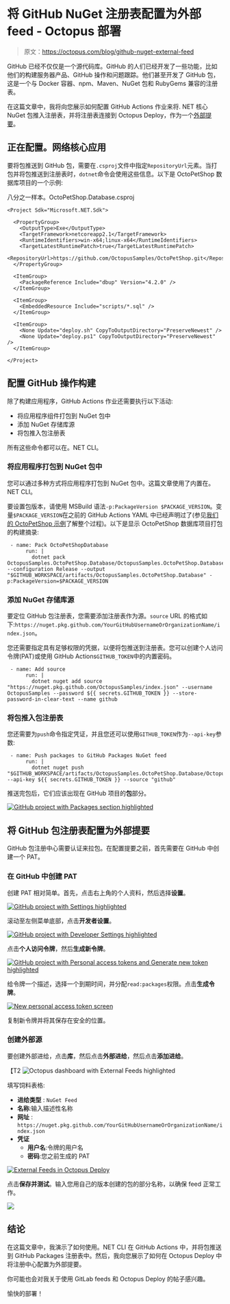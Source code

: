 # 将 GitHub NuGet 注册表配置为外部 feed - Octopus 部署

> 原文：<https://octopus.com/blog/github-nuget-external-feed>

GitHub 已经不仅仅是一个源代码库。GitHub 的人们已经开发了一些功能，比如他们的构建服务器产品、GitHub 操作和问题跟踪。他们甚至开发了 GitHub 包，这是一个与 Docker 容器、npm、Maven、NuGet 包和 RubyGems 兼容的注册表。

在这篇文章中，我将向您展示如何配置 GitHub Actions 作业来将. NET 核心 NuGet 包推入注册表，并将注册表连接到 Octopus Deploy，作为一个[外部提要](https://octopus.com/docs/packaging-applications/package-repositories)。

## 正在配置。网络核心应用

要将包推送到 GitHub 包，需要在`.csproj`文件中指定`RepositoryUrl`元素。当打包并将包推送到注册表时，`dotnet`命令会使用这些信息。以下是 OctoPetShop 数据库项目的一个示例:

八分之一样本。OctoPetShop.Database.csproj

```
<Project Sdk="Microsoft.NET.Sdk">

  <PropertyGroup>
    <OutputType>Exe</OutputType>
    <TargetFramework>netcoreapp2.1</TargetFramework>
    <RuntimeIdentifiers>win-x64;linux-x64</RuntimeIdentifiers>
    <TargetLatestRuntimePatch>true</TargetLatestRuntimePatch>
    <RepositoryUrl>https://github.com/OctopusSamples/OctoPetShop.git</RepositoryUrl>
  </PropertyGroup>

  <ItemGroup>
    <PackageReference Include="dbup" Version="4.2.0" />
  </ItemGroup>

  <ItemGroup>
    <EmbeddedResource Include="scripts/*.sql" />
  </ItemGroup>

  <ItemGroup>
    <None Update="deploy.sh" CopyToOutputDirectory="PreserveNewest" />
    <None Update="deploy.ps1" CopyToOutputDirectory="PreserveNewest" />
  </ItemGroup>

</Project> 
```

## 配置 GitHub 操作构建

除了构建应用程序，GitHub Actions 作业还需要执行以下活动:

*   将应用程序组件打包到 NuGet 包中
*   添加 NuGet 存储库源
*   将包推入包注册表

所有这些命令都可以在。NET CLI。

### 将应用程序打包到 NuGet 包中

您可以通过多种方式将应用程序打包到 NuGet 包中。这篇文章使用了内置在。NET CLI。

要设置包版本，请使用 MSBuild 语法`-p:PackageVersion $PACKAGE_VERSION`。变量`$PACKAGE_VERSION`在之前的 GitHub Actions YAML 中已经声明过了(参见[我们的 OctoPetShop 示例](https://github.com/OctopusSamples/OctoPetShop/blob/master/.github/workflows/dotnet-core-nuget.yml)了解整个过程)。以下是显示 OctoPetShop 数据库项目打包的构建摘录:

```
 - name: Pack OctoPetShopDatabase
      run: |
        dotnet pack OctopusSamples.OctoPetShop.Database/OctopusSamples.OctoPetShop.Database.csproj --configuration Release --output "$GITHUB_WORKSPACE/artifacts/OctopusSamples.OctoPetShop.Database" -p:PackageVersion=$PACKAGE_VERSION 
```

### 添加 NuGet 存储库源

要定位 GitHub 包注册表，您需要添加注册表作为源。`source` URL 的格式如下:`https://nuget.pkg.github.com/YourGitHubUsernameOrOrganizationName/index.json`。

您还需要指定具有足够权限的凭据，以便将包推送到注册表。您可以创建个人访问令牌(PAT)或使用 GitHub Actions`GITHUB_TOKEN`中的内置密码。

```
 - name: Add source
      run: |
        dotnet nuget add source "https://nuget.pkg.github.com/OctopusSamples/index.json" --username OctopusSamples --password ${{ secrets.GITHUB_TOKEN }} --store-password-in-clear-text --name github 
```

### 将包推入包注册表

您还需要为`push`命令指定凭证，并且您还可以使用`GITHUB_TOKEN`作为`--api-key`参数:

```
 - name: Push packages to GitHub Packages NuGet feed
      run: |
        dotnet nuget push "$GITHUB_WORKSPACE/artifacts/OctopusSamples.OctoPetShop.Database/OctopusSamples.OctoPetShop.Database.$PACKAGE_VERSION.nupkg"  --api-key ${{ secrets.GITHUB_TOKEN }} --source "github" 
```

推送完包后，它们应该出现在 GitHub 项目的**包**部分。

[![GitHub project with Packages section highlighted](img/331005ef663ec37c94ddacd877dbf296.png)](#)

## 将 GitHub 包注册表配置为外部提要

GitHub 包注册中心需要认证来拉包。在配置提要之前，首先需要在 GitHub 中创建一个 PAT。

### 在 GitHub 中创建 PAT

创建 PAT 相对简单。首先，点击右上角的个人资料，然后选择**设置**。

[![GitHub project with Settings highlighted](img/deab6f7980962192c3eff4d830900d6a.png)](#)

滚动至左侧菜单底部，点击**开发者设置**。

[![GitHub project with Developer Settings highlighted](img/ebf34efe9efa52a85b16089dfc60025a.png)](#)

点击**个人访问令牌**，然后**生成新令牌**。

[![GitHub project with Personal access tokens and Generate new token highlighted](img/5480207996c83e35630b0b921fbbb770.png)](#)

给令牌一个描述，选择一个到期时间，并分配`read:packages`权限。点击**生成令牌**。

[![New personal access token screen](img/d027c2d378f0cdf44500d6b9c2d9d6ea.png)](#)

复制新令牌并将其保存在安全的位置。

### 创建外部源

要创建外部进给，点击**库**，然后点击**外部进给**，然后点击**添加进给**。

【T2 ![Octopus dashboard with External Feeds highlighted](img/81e7d028a6bc196d7c97da7212b4390a.png)

填写饲料表格:

*   **进给类型** : `NuGet Feed`
*   **名称**:输入描述性名称
*   **网址** : `https://nuget.pkg.github.com/YourGitHubUsernameOrOrganizationName/index.json`
*   **凭证**
    *   **用户名**:令牌的用户名
    *   **密码**:您之前生成的 PAT

[![External Feeds in Octopus Deploy](img/2f025fd48440027d1a6f7329778b95e4.png)](#)

点击**保存并测试**。输入您用自己的版本创建的包的部分名称，以确保 feed 正常工作。

[![](img/f3654c94b1e57dad5c6669fb611a25c6.png)](#)

## 结论

在这篇文章中，我演示了如何使用。NET CLI 在 GitHub Actions 中，并将包推送到 GitHub Packages 注册表中。然后，我向您展示了如何在 Octopus Deploy 中将注册中心配置为外部提要。

你可能也会对我关于使用 GitLab feeds 和 Octopus Deploy 的帖子感兴趣。

愉快的部署！